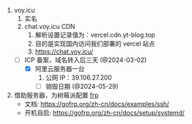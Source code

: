 1. voy.icu
	1. 实名
	2. chat.voy.icu CDN
		1. 解析设置记录值为：vercel.cdn.yt-blog.top
		2. 目的是实现国内访问我们部署的 vercel 站点
		3. https://chat.voy.icu/
	- [ ] ICP 备案，域名转入后三天 (@2024-03-02)
		- [x] 阿里云服务器一台
			1. 公网 IP：39.106.27.200
			- [ ] 销毁日期 (@2024-05-29)
2. 借助服务器，为树莓派配置 [frp](https://github.com/fatedier/frp)
	+ 文档: https://gofrp.org/zh-cn/docs/examples/ssh/
	+ 开机自启: https://gofrp.org/zh-cn/docs/setup/systemd/